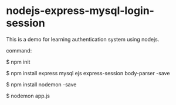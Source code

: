 # nodejs-express-mysql-login-session

This is a demo for learning authentication system using nodejs.

command:

$  npm init

$  npm install express mysql ejs express-session body-parser -save

$  npm install nodemon -save

$  nodemon app.js
